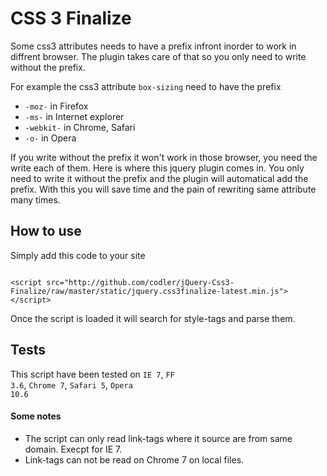 # CSS 3 Finalize

Some css3 attributes needs to have a prefix infront inorder to work in diffrent browser. The plugin takes care of that so you only need to write without the prefix.

For example the css3 attribute <code>box-sizing</code> need to have the prefix 
<ul>
<li><code>-moz-</code> in Firefox</li>
<li><code>-ms-</code> in Internet explorer</li>
<li><code>-webkit-</code> in Chrome, Safari</li>
<li><code>-o-</code> in Opera</li>
</ul>
If you write without the prefix it won't work in those browser, you need the write each of them. Here is where this jquery plugin comes in. You only need to write it without the prefix and the plugin will automatical add the prefix. With this you will save time and the pain of rewriting same attribute many times.

## How to use

Simply add this code to your site

<code>
&lt;script src=&quot;http://github.com/codler/jQuery-Css3-Finalize/raw/master/static/jquery.css3finalize-latest.min.js&quot;&gt;&lt;/script&gt;
</code>

Once the script is loaded it will search for style-tags and parse them.

## Tests

This script have been tested on <code>IE 7</code>, <code>FF 3.6</code>, <code>Chrome 7</code>, <code>Safari 5</code>, <code>Opera 10.6</code>

#### Some notes
* The script can only read link-tags where it source are from same domain. Execpt for IE 7.
* Link-tags can not be read on Chrome 7 on local files.